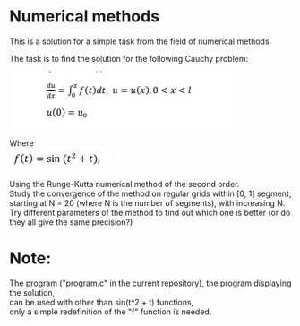 # Numerical methods  
This is a solution for a simple task from the field of numerical methods. 

The task is to find the solution for the following Cauchy problem:  

![](https://github.com/oscar-foxtrot/University-stuff/blob/main/Exploring_Runge_Kutta/Images/The_Task.png)  
  
Where  
![](https://github.com/oscar-foxtrot/University-stuff/blob/main/Exploring_Runge_Kutta/Images/func.png)  
  
Using the Runge-Kutta numerical method of the second order.  
Study the convergence of the method on regular grids within [0, 1] segment,   
starting at N = 20 (where N is the number of segments), with increasing N.  
Try different parameters of the method to find out which one is better (or do they all give the same precision?)

# Note: 
The program ("program.c" in the current repository), the program displaying the solution,    
can be used with other than sin(t^2 + t) functions,  
only a simple redefinition of the "f" function is needed.
